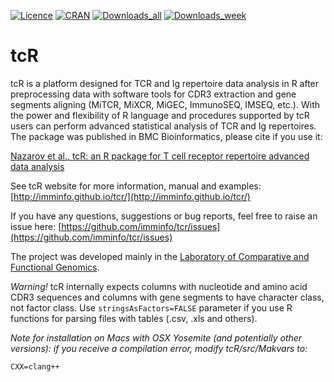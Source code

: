[![Licence](https://img.shields.io/hexpm/l/plug.svg?style=flat-square)](http://www.apache.org/licenses/LICENSE-2.0)
[![CRAN](http://www.r-pkg.org/badges/version/tcR?style=flat-square)](https://cran.r-project.org/package=tcR)
[![Downloads_all](http://cranlogs.r-pkg.org/badges/grand-total/tcR)](http://www.r-pkg.org/pkg/tcR)
[![Downloads_week](http://cranlogs.r-pkg.org/badges/last-week/tcR)](http://www.r-pkg.org/pkg/tcR)

tcR
===

tcR is a platform designed for TCR and Ig repertoire data analysis in R after preprocessing data with software tools for CDR3 extraction and gene segments aligning (MiTCR, MiXCR, MiGEC, ImmunoSEQ, IMSEQ, etc.). With the power and flexibility of R language and procedures supported by tcR users can perform advanced statistical analysis of TCR and Ig repertoires. The package was published in BMC Bioinformatics, please cite if you use it:

[Nazarov et al., tcR: an R package for T cell receptor repertoire advanced data analysis](http://www.biomedcentral.com/1471-2105/16/175)

See tcR website for more information, manual and examples: [http://imminfo.github.io/tcr/](http://imminfo.github.io/tcr/)

If you have any questions, suggestions or bug reports, feel free to raise an issue here: [https://github.com/imminfo/tcr/issues](https://github.com/imminfo/tcr/issues)

The project was developed mainly in the [Laboratory of Comparative and Functional Genomics](http://labcfg.ibch.ru/lcfg.html).

*Warning!*
tcR internally expects columns with nucleotide and amino acid CDR3 sequences and columns with gene segments to have character class, not factor class. Use `stringsAsFactors=FALSE` parameter if you use R functions for parsing files with tables (.csv, .xls and others).

*Note for installation on Macs with OSX Yosemite (and potentially other versions):  if you receive a compilation error, modify tcR/src/Makvars to:*

```
CXX=clang++
```
